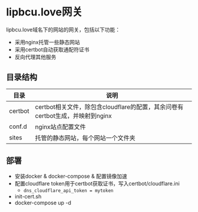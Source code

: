 # lipbcu.love网关

lipbcu.love域名下的网站的网关，包括以下功能：
* 采用nginx托管一些静态网站
* 采用certbot自动获取通配符证书
* 反向代理其他服务

## 目录结构

| 目录 | 说明 |
|------|------|
| certbot | certbot相关文件，除包含cloudflare的配置，其余问卷有certbot生成，并映射到nginx |
| conf.d  | nginx站点配置文件 |
| sites   | 托管的静态网站，每个网站一个文件夹 |


## 部署

* 安装docker & docker-compose & 配置镜像加速
* 配置cloudflare token用于certbot获取证书，写入certbot/cloudflare.ini
    * `dns_cloudflare_api_token = mytoken`
* init-cert.sh
* docker-compose up -d

